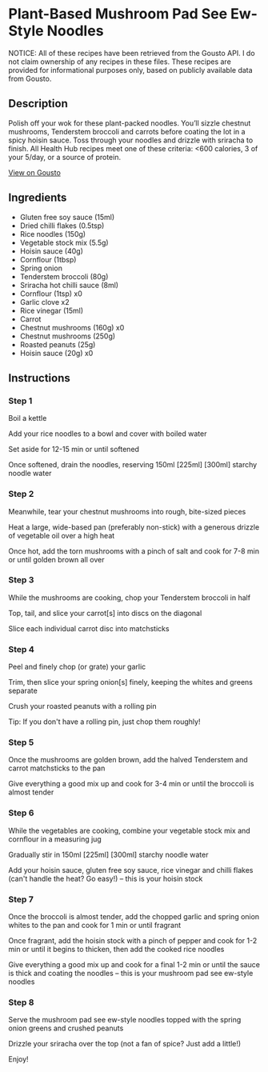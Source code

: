 # Plant-Based Mushroom Pad See Ew-Style Noodles

NOTICE: All of these recipes have been retrieved from the Gousto API. I do not claim ownership of any recipes in these files. These recipes are provided for informational purposes only, based on publicly available data from Gousto.

## Description

Polish off your wok for these plant-packed noodles. You’ll sizzle chestnut mushrooms, Tenderstem broccoli and carrots before coating the lot in a spicy hoisin sauce. Toss through your noodles and drizzle with sriracha to finish. All Health Hub recipes meet one of these criteria: <600 calories, 3 of your 5/day, or a source of protein.

[View on Gousto](https://www.gousto.co.uk/recipes/cookbook/plant-based-mushroom-pad-see-ew-style-noodles)

## Ingredients

- Gluten free soy sauce (15ml)
- Dried chilli flakes (0.5tsp)
- Rice noodles (150g)
- Vegetable stock mix (5.5g)
- Hoisin sauce (40g)
- Cornflour (1tbsp)
- Spring onion
- Tenderstem broccoli (80g)
- Sriracha hot chilli sauce (8ml)
- Cornflour (1tsp) x0
- Garlic clove x2
- Rice vinegar (15ml)
- Carrot
- Chestnut mushrooms (160g) x0
- Chestnut mushrooms (250g)
- Roasted peanuts (25g)
- Hoisin sauce (20g) x0

## Instructions


### Step 1

Boil a kettle

Add your rice noodles to a bowl and cover with boiled water

Set aside for 12-15 min or until softened

Once softened, drain the noodles, reserving 150ml<span class="text-purple"> [225ml]<span class="text-danger"> </span>[300ml]</span> starchy noodle water


### Step 2

Meanwhile, tear your chestnut mushrooms into rough, bite-sized pieces

Heat a large, wide-based pan (preferably non-stick) with a generous drizzle of vegetable oil over a high heat

Once hot, add the torn mushrooms with a pinch of salt and cook for 7-8 min or until golden brown all over


### Step 3

While the mushrooms are cooking, chop your Tenderstem broccoli in half

Top, tail, and slice your carrot[s] into discs on the diagonal

Slice each individual carrot disc into matchsticks


### Step 4

Peel and finely chop (or grate) your garlic

Trim, then slice your spring onion[s] finely, keeping the whites and greens separate

Crush your roasted peanuts with a rolling pin

Tip: If you don't have a rolling pin, just chop them roughly!


### Step 5

Once the mushrooms are golden brown, add the halved Tenderstem and carrot matchsticks to the pan

Give everything a good mix up and cook for 3-4 min or until the broccoli is almost tender


### Step 6

While the vegetables are cooking, combine your vegetable stock mix and cornflour in a measuring jug

Gradually stir in 150ml <span class="text-purple">[225ml]</span> <span class="text-danger">[300ml] </span>starchy noodle water

Add your hoisin sauce, gluten free soy sauce, rice vinegar and chilli flakes (can't handle the heat? Go easy!) – this is your hoisin stock


### Step 7

Once the broccoli is almost tender, add the chopped garlic and spring onion whites to the pan and cook for 1 min or until fragrant

Once fragrant, add the hoisin stock with a pinch of pepper and cook for 1-2 min or until it begins to thicken, then add the cooked rice noodles

Give everything a good mix up and cook for a final 1-2 min or until the sauce is thick and coating the noodles – this is your mushroom pad see ew-style noodles

### Step 8

Serve the mushroom pad see ew-style noodles topped with the spring onion greens and crushed peanuts

Drizzle your sriracha over the top (not a fan of spice? Just add a little!)

Enjoy!

